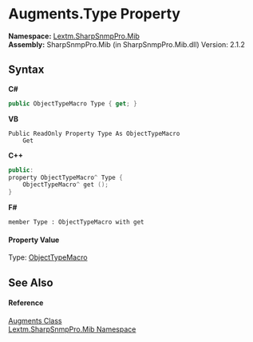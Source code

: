 # Augments.Type Property 
 

**Namespace:**&nbsp;<a href="N_Lextm_SharpSnmpPro_Mib">Lextm.SharpSnmpPro.Mib</a><br />**Assembly:**&nbsp;SharpSnmpPro.Mib (in SharpSnmpPro.Mib.dll) Version: 2.1.2

## Syntax

**C#**<br />
``` C#
public ObjectTypeMacro Type { get; }
```

**VB**<br />
``` VB
Public ReadOnly Property Type As ObjectTypeMacro
	Get
```

**C++**<br />
``` C++
public:
property ObjectTypeMacro^ Type {
	ObjectTypeMacro^ get ();
}
```

**F#**<br />
``` F#
member Type : ObjectTypeMacro with get

```


#### Property Value
Type: <a href="T_Lextm_SharpSnmpPro_Mib_ObjectTypeMacro">ObjectTypeMacro</a>

## See Also


#### Reference
<a href="T_Lextm_SharpSnmpPro_Mib_Augments">Augments Class</a><br /><a href="N_Lextm_SharpSnmpPro_Mib">Lextm.SharpSnmpPro.Mib Namespace</a><br />